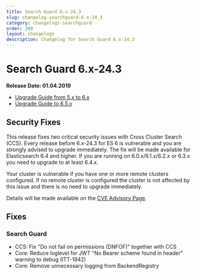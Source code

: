 ```yaml
---
title: Search Guard 6.x-24.3
slug: changelog-searchguard-6-x-24_3
category: changelogs-searchguard
order: 300
layout: changelogs
description: Changelog for Search Guard 6.x-24.3
---
```


<!---
Copryight 2017-2019 floragunn GmbH
-->

# Search Guard 6.x-24.3

**Release Date: 01.04.2019**

* [Upgrade Guide from 5.x to 6.x](upgrading-5-6)
* [Upgrade Guide to 6.5.x](upgrading-560)

## Security Fixes 

This release fixes two critical security issues with Cross Cluster Search (CCS).
Every release before 6.x-24.3 for ES 6 is vulnerable and you are strongly advised to upgrade immediately.
The fix will be made available for Elasticsearch 6.4 and higher. If you are running on 6.0.x/6.1.x/6.2.x or 6.3.x
you need to upgrade to at least 6.4.x. 

Your cluster is vulnerable if you have one or more remote clusters configured. If no remote cluster is configured
the cluster is not affected by this issue and there is no need to upgrade immediately.

Details will be made available on the [CVE Advisory Page](https://search-guard.com/cve-advisory/).

## Fixes 

### Search Guard

* CCS: Fix "Do not fail on permissions (DNFOF)" together with CCS
* Core: Reduce loglevel for JWT "No Bearer scheme found in header" warning to debug (ITT-1942)
* Core: Remove unnecessary logging from BackendRegistry
